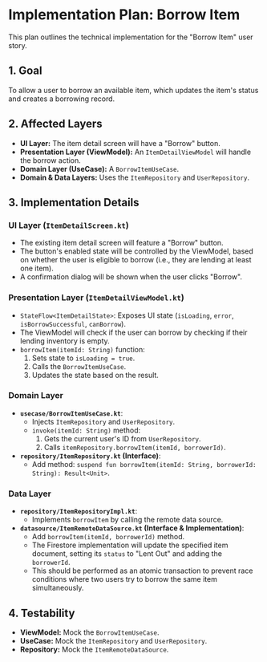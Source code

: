 # Implementation Plan: Borrow Item

This plan outlines the technical implementation for the "Borrow Item" user story.

## 1. Goal

To allow a user to borrow an available item, which updates the item's status and creates a borrowing record.

## 2. Affected Layers

*   **UI Layer:** The item detail screen will have a "Borrow" button.
*   **Presentation Layer (ViewModel):** An `ItemDetailViewModel` will handle the borrow action.
*   **Domain Layer (UseCase):** A `BorrowItemUseCase`.
*   **Domain & Data Layers:** Uses the `ItemRepository` and `UserRepository`.

## 3. Implementation Details

### UI Layer (`ItemDetailScreen.kt`)

*   The existing item detail screen will feature a "Borrow" button.
*   The button's enabled state will be controlled by the ViewModel, based on whether the user is eligible to borrow (i.e., they are lending at least one item).
*   A confirmation dialog will be shown when the user clicks "Borrow".

### Presentation Layer (`ItemDetailViewModel.kt`)

*   `StateFlow<ItemDetailState>`: Exposes UI state (`isLoading`, `error`, `isBorrowSuccessful`, `canBorrow`).
*   The ViewModel will check if the user can borrow by checking if their lending inventory is empty.
*   `borrowItem(itemId: String)` function:
    1.  Sets state to `isLoading = true`.
    2.  Calls the `BorrowItemUseCase`.
    3.  Updates the state based on the result.

### Domain Layer

*   **`usecase/BorrowItemUseCase.kt`**:
    *   Injects `ItemRepository` and `UserRepository`.
    *   `invoke(itemId: String)` method:
        1.  Gets the current user's ID from `UserRepository`.
        2.  Calls `itemRepository.borrowItem(itemId, borrowerId)`.
*   **`repository/ItemRepository.kt` (Interface)**:
    *   Add method: `suspend fun borrowItem(itemId: String, borrowerId: String): Result<Unit>`.

### Data Layer

*   **`repository/ItemRepositoryImpl.kt`**:
    *   Implements `borrowItem` by calling the remote data source.
*   **`datasource/ItemRemoteDataSource.kt` (Interface & Implementation)**:
    *   Add `borrowItem(itemId, borrowerId)` method.
    *   The Firestore implementation will update the specified item document, setting its `status` to "Lent Out" and adding the `borrowerId`.
    *   This should be performed as an atomic transaction to prevent race conditions where two users try to borrow the same item simultaneously.

## 4. Testability

*   **ViewModel:** Mock the `BorrowItemUseCase`.
*   **UseCase:** Mock the `ItemRepository` and `UserRepository`.
*   **Repository:** Mock the `ItemRemoteDataSource`.
